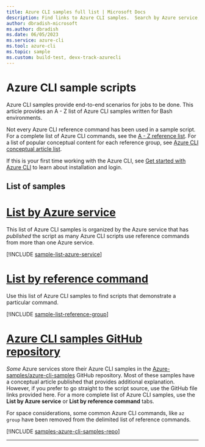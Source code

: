 ```yaml
---
title: Azure CLI samples full list | Microsoft Docs
description: Find links to Azure CLI samples.  Search by Azure service, command name, or GitHub file name.
author: dbradish-microsoft
ms.author: dbradish
ms.date: 06/05/2023
ms.service: azure-cli
ms.tool: azure-cli
ms.topic: sample 
ms.custom: build-test, devx-track-azurecli
---
```

<!-- This article is autogenerated. To change the "Sample name" column value, modify the H1 of the article.-->

# Azure CLI sample scripts

Azure CLI samples provide end-to-end scenarios for jobs to be done. This article provides an A - Z list of Azure CLI samples written for Bash environments.

Not every Azure CLI reference command has been used in a sample script. For a complete list of Azure CLI commands, see the [A - Z reference list](/cli/azure/reference-index).  For a list of popular conceptual content for each reference group, see [Azure CLI conceptual article list](./reference-docs-index.md).

If this is your first time working with the Azure CLI, see [Get started with Azure CLI](get-started-with-azure-cli.md) to learn about installation and login.

## List of samples

# [List by Azure service](#tab/service)

This list of Azure CLI samples is organized by the Azure service that has _published_ the script as many Azure CLI scripts use reference commands from more than one Azure service.

[!INCLUDE [sample-list-azure-service](includes/samples-azure-service.md)]

# [List by reference command](#tab/command)

Use this list of Azure CLI samples to find scripts that demonstrate a particular command.

[!INCLUDE [sample-list-reference-group](includes/samples-reference-group.md)]

# [Azure CLI samples GitHub repository](#tab/github)

_Some_ Azure services store their Azure CLI samples in the [Azure-samples/azure-cli-samples](https://github.com/Azure-Samples/azure-cli-samples) GitHub repository.  Most of these samples have a conceptual article published that provides additional explanation.  However, if you prefer to go straight to the script source, use the GitHub file links provided here.  For a more complete list of Azure CLI samples, use the **List by Azure service** or **List by reference command** tabs.

For space considerations, some common Azure CLI commands, like `az group` have been removed from the delimited list of reference commands.

[!INCLUDE [samples-azure-cli-samples-repo](includes/samples-azure-cli-samples-repo.md)]

---
